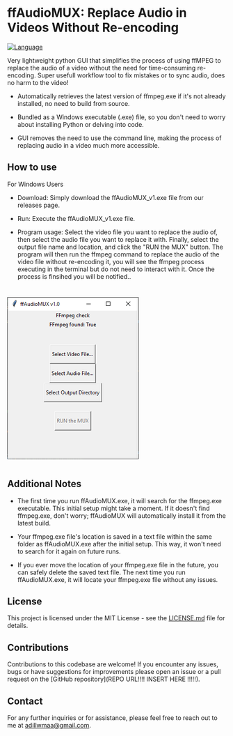 # ffAudioMUX: Replace Audio in Videos Without Re-encoding

[![Language](https://img.shields.io/badge/language-Python-blue.svg)](https://www.python.org/)

Very lightweight python GUI that simplifies the process of using ffMPEG to replace the audio of a video without the need for time-consuming re-encoding. Super usefull workflow tool to fix mistakes or to sync audio, does no harm to the video!

- Automatically retrieves the latest version of ffmpeg.exe if it's not already installed, no need to build from source.

- Bundled as a Windows executable (.exe) file, so you don't need to worry about installing Python or delving into code.

- GUI removes the need to use the command line, making the process of replacing audio in a video much more accessible.

## How to use
For Windows Users

- Download: Simply download the ffAudioMUX_v1.exe file from our releases page.

- Run: Execute the ffAudioMUX_v1.exe file.

- Program usage: Select the video file you want to replace the audio of, then select the audio file you want to replace it with. Finally, select the output file name and location, and click the "RUN the MUX" button. The program will then run the ffmpeg command to replace the audio of the video file without re-encoding it, you will see the ffmpeg process executing in the terminal but do not need to interact with it. Once the process is finsihed you will be notified..


#

<img src="Images/ffAudioMUX _V1_Img.png" alt="GUI V1">

#




## Additional Notes

- The first time you run ffAudioMUX.exe, it will search for the ffmpeg.exe executable. This initial setup might take a moment. If it doesn't find ffmpeg.exe, don't worry; ffAudioMUX will automatically install it from the latest build.

- Your ffmpeg.exe file's location is saved in a text file within the same folder as ffAudioMUX.exe after the initial setup. This way, it won't need to search for it again on future runs.

- If you ever move the location of your ffmpeg.exe file in the future, you can safely delete the saved text file. The next time you run ffAudioMUX.exe, it will locate your ffmpeg.exe file without any issues.

## License
This project is licensed under the MIT License - see the [LICENSE.md](LICENSE.md) file for details. 

## Contributions
Contributions to this codebase are welcome! If you encounter any issues, bugs or have suggestions for improvements please open an issue or a pull request on the [GitHub repository](REPO URL!!!! INSERT HERE !!!!!).

## Contact
For any further inquiries or for assistance, please feel free to reach out to me at adillwmaa@gmail.com.